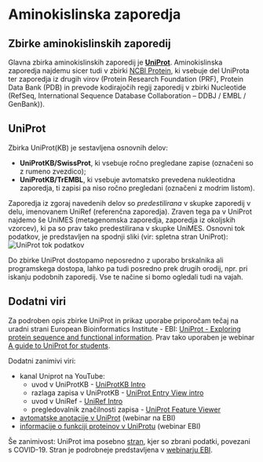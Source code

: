 # Aminokislinska zaporedja

## Zbirke aminokislinskih zaporedij
Glavna zbirka aminokislinskih zaporedij je [**UniProt**](https://www.uniprot.org/). Aminokislinska zaporedja najdemu sicer tudi v zbirki [NCBI Protein](https://www.ncbi.nlm.nih.gov/protein/), ki vsebuje del UniProta ter zaporedja iz drugih virov (Protein Research Foundation (PRF), Protein Data Bank (PDB) in prevode kodirajočih regij zaporedij v zbirki Nucleotide (RefSeq, International Sequence Database Collaboration – DDBJ / EMBL / GenBank)).

## UniProt
Zbirka UniProt(KB) je sestavljena osnovnih delov:
* **UniProtKB/SwissProt**, ki vsebuje ročno pregledane zapise (označeni so z rumeno zvezdico);
* **UniProtKB/TrEMBL**, ki vsebuje avtomatsko prevedena nukleotidna zaporedja, ti zapisi pa niso ročno pregledani (označeni z modrim listom).

Zaporedja iz zgoraj navedenih delov so *predestilirana* v skupke zaporedij v delu, imenovanem UniRef (referenčna zaporedja). Zraven tega pa v UniProt najdemo še UniMES (metagenomska zaporedja, zaporedja iz okoljskih vzorcev), ki pa so prav tako predestilirana v skupke UniMES. Osnovni tok podatkov, je predstavljen na spodnji sliki (vir: spletna stran UniProt):
![UniProt tok podatkov](https://raw.githubusercontent.com/ebi-uniprot/uniprot-manual/main/images/overview.png)

Do zbirke UniProt dostopamo neposredno z uporabo brskalnika ali programskega dostopa, lahko pa tudi posredno prek drugih orodij, npr. pri iskanju podobnih zaporedij. Vse te načine si bomo ogledali tudi na vajah.


## Dodatni viri
Za podroben opis zbirke UniProt in prikaz uporabe priporočam tečaj na uradni strani European Bioinformatics Institute - EBI: [UniProt - Exploring protein sequence and functional information](https://www.ebi.ac.uk/training/online/courses/uniprot-exploring-protein-sequence-and-functional-info/). Prav tako uporaben je webinar [A guide to UniProt for students](https://www.ebi.ac.uk/training/events/guide-uniprot-students/).

Dodatni zanimivi viri:
* kanal Uniprot na YouTube:
  * uvod v UniProtKB - [UniProtKB Intro](https://www.youtube.com/watch?v=ado1r8IDm3U)
  * razlaga zapisa v UniProtKB - [UniProt Entry View intro](https://www.youtube.com/watch?v=x9GNm2DLP-U)
  * uvod v UniRef - [UniRef Intro](https://www.youtube.com/watch?v=nIh4YInlW0s)
  * pregledovalnik značilnosti zapisa - [UniProt Feature Viewer](https://www.youtube.com/watch?v=hS_8PDPdcCg)
* [avtomatske anotacije v UniProt](https://www.ebi.ac.uk/training/events/automated-annotation-uniprot/) (webinar na EBI)
* [informacije o funkciji proteinov v UniProtu](https://www.ebi.ac.uk/training/events/uncovering-protein-function-uniprot) (webinar EBI)


Še zanimivost: UniProt ima posebno [stran](https://covid-19.uniprot.org/), kjer so zbrani podatki, povezani s COVID-19. Stran je podrobneje predstavljena v [webinarju EBI](https://www.ebi.ac.uk/training/events/uniprot-covid-19-website/).